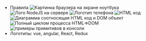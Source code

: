 - Правила
![Картинка браузера на экране ноутбука]()
![Лого NodeJS на сервере]()
![Логотип телефона]()
![HTML код]()
![Диаграмма соотносящая HTML код и DOM объект]()
![Полный циклом процесса HTML=>DOM]()
![примеры примитивов в консоли]()
- Логотипы: vue, angular, React, Redux